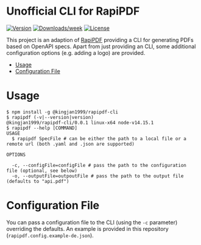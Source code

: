 Unofficial CLI for RapiPDF
===========

[![Version](https://img.shields.io/npm/v/rapipdf-cli.svg)](https://npmjs.org/package/rapipdf-cli)
[![Downloads/week](https://img.shields.io/npm/dw/@kingjan1999/rapipdf-cli.svg)](https://npmjs.org/package/rapipdf-cli)
[![License](https://img.shields.io/npm/l/@kingjan1999/rapipdf-cli.svg)](https://github.com/kingjan1999/rapipdf-cli/blob/master/package.json)

This project is an adaption of [RapiPDF](https://github.com/mrin9/RapiPdf) providing a CLI for generating PDFs based on OpenAPI specs.
Apart from just providing an CLI, some additional configuration options (e.g. adding a logo) are provided.

<!-- toc -->
* [Usage](#usage)
* [Configuration File](#configuration-file)
<!-- tocstop -->

# Usage
```sh-session
$ npm install -g @kingjan1999/rapipdf-cli
$ rapipdf (-v|--version|version)
@kingjan1999/rapipdf-cli/0.0.1 linux-x64 node-v14.15.1
$ rapipdf --help [COMMAND]
USAGE
  $ rapipdf SpecFile # can be either the path to a local file or a remote url (both .yaml and .json are supported)

OPTIONS

  -c, --configFile=configFile # pass the path to the configuration file (optional, see below)
  -o, --outputFile=outpoutFile # pass the path to the output file (defaults to "api.pdf")
```


# Configuration File

You can pass a configuration file to the CLI (using the `-c` parameter) overriding the defaults. An example is provided in this repository (`rapipdf.config.example-de.json`).
